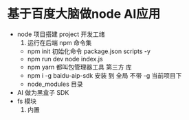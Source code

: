 # 基于百度大脑做node AI应用

- node 项目搭建 project 开发工绪
    1. 运行在后端
    npm 命令集
    - npm init 初始化命令
        package.json 
        scripts
        -y
    - npm run dev 
        node index.js
    - npm yarn 都叫包管理器工具
        第三方 库 
    - npm i -g baidu-aip-sdk
        安装 到 全局 
        不带 -g 当前项目下
    - node_modules  目录  
- AI 做为黑盒子
    SDK 
- fs 模块
    1. 内置
